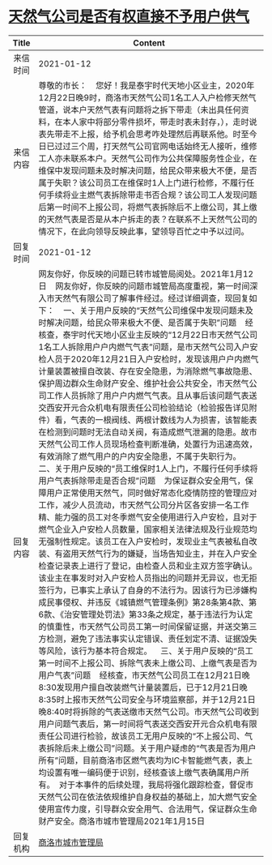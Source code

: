 # <a href="http://www.shangluo.gov.cn/zmhd/ldxxxx.jsp?urltype=leadermail.LeaderMailContentUrl&wbtreeid=1112&leadermailid=6805">天然气公司是否有权直接不予用户供气</a>
| Title |                                                                                                                                                                                                                                                                                                                                                                                                                                                                                                                                                                                                                                                            Content                                                                                                                                                                                                                                                                                                                                                                                                                                                                                                                                                                                                                                                             |
|:-----:|--------------------------------------------------------------------------------------------------------------------------------------------------------------------------------------------------------------------------------------------------------------------------------------------------------------------------------------------------------------------------------------------------------------------------------------------------------------------------------------------------------------------------------------------------------------------------------------------------------------------------------------------------------------------------------------------------------------------------------------------------------------------------------------------------------------------------------------------------------------------------------------------------------------------------------------------------------------------------------------------------------------------------------------------------------------------------------------------------------------------------------------------------------------------------------------------------------------------------------------------------------------------------------------------------------------------------------|
| 来信时间  | 2021-01-12                                                                                                                                                                                                                                                                                                                                                                                                                                                                                                                                                                                                                                                                                                                                                                                                                                                                                                                                                                                                                                                                                                                                                                                                                                                                                                                     |
| 来信内容  | 尊敬的市长：    您好！我是泰宇时代天地小区业主，2020年12月22日晚9时，商洛市天然气公司1名工人入户检修天然气管道，说本户天然气表有问题将之拆下带走（未出具任何资料，在本人家中将部分零件损坏，带走时表未封存，），走时说表先带走不上报，给予机会思考咋处理然后再联系他。时至今日已过过三个周，打天然气公司官网电话始终无人接听，维修工人亦未联系本户。天然气公司作为公共保障服务性企业，在维保中发现问题未及时解决问题，给民众带来极大不便，是否属于失职？该公司员工在维保时1人上门进行检修，不履行任何手续将业主燃气表拆除带走书否合规？该公司工人发现问题后第一时间不上报公司，将燃气表拆除后不上缴公司，其上缴的天然气表是否是从本户拆走的表？在联系不上天然气公司的情况下，在此向领导反映此事，望领导百忙之中予以过问。                                                                                                                                                                                                                                                                                                                                                                                                                                                                                                                                                                                                                                                                                                                                                                                                                                                                                                                                                           |
| 回复时间  | 2021-01-12                                                                                                                                                                                                                                                                                                                                                                                                                                                                                                                                                                                                                                                                                                                                                                                                                                                                                                                                                                                                                                                                                                                                                                                                                                                                                                                     |
| 回复内容  | 网友你好，你反映的问题已转市城管局阅处。2021年1月12日    网友你好，你反映的问题市城管局高度重视，第一时间深入市天然气有限公司了解事件经过。经过详细调查，现回复如下：    一、关于用户反映的“天然气公司维保中发现问题未及时解决问题，给民众带来极大不便、是否属于失职”问题    经核查，泰宇时代天地小区业主反映的“12月22日市天然气公司1名工人拆除用户户内燃气气表”问题，是市天然气公司入户安检人员于2020年12月21日入户安检时，发现该用户户内燃气计量装置被擅自改装、存在安全隐患，为消除燃气事故隐患、保护周边群众生命财产安全、维护社会公共安全，市天然气公司工作人员拆除了用户户内燃气气表。且从事后该问题气表送交西安开元合众机电有限责任公司检验结论（检验报告详见附件）看，气表的一根阀线、两根计数线为人为损害，该智能表在检测到问题时无法自动关阀，有造成燃气泄漏的隐患。故市天然气公司工作人员现场检查判断准确，处置行为迅速高效，有效消除了燃气用户的户内安全隐患，不属于失职行为。    二、关于用户反映的“员工维保时1人上门，不履行任何手续将用户气表拆除带走是否合规”问题    为保证群众安全用气，保障用户正常使用天然气，同时做好常态化疫情防控的管理应对工作，减少人员流动，市天然气公司分片区各安排一名工作精、能力强的员工对冬季燃气安全使用进行入户安检，且对于燃气企业入户安检人员数量，国家相关法律法规及行业规范均无强制性规定。该员工在入户安检时，发现业主气表被私自改装、有盗用天然气行为的嫌疑，当场告知业主，并在入户安全检查记录表上进行了登记，由检查人员和业主双方签字确认。该业主在事发时对入户安检人员指出的问题并无异议，也无拒签行为，已事实上承认了自身的不法行为。因该行为已涉嫌构成民事侵权、并违反《城镇燃气管理条例》第28条第4款、第6款、《治安管理处罚法》第33条之规定，基于违法行为认定的慎重性，市天然气公司员工第一时间保留证据，并送交第三方检测，避免了违法事实认定错误、责任划定不清、证据毁失等风险，该行为基本符合规定。    三、关于用户反映的“员工第一时间不上报公司、拆除气表未上缴公司、上缴气表是否为用户气表”问题    经核查，市天然气公司员工在12月21日晚8:30发现用户擅自改装燃气计量装置后，已于12月21日晚8:35时上报市天然气公司安全与环境监察部，并于12月21日晚8:40时将拆除的气表送缴市天然气公司。市天然气公司收到用户问题气表后，第一时间将气表送交西安开元合众机电有限责任公司进行检验，故该员工无用户反映的“不上报公司、气表拆除后未上缴公司”问题。关于用户疑虑的“气表是否为用户所有”问题，目前商洛市区燃气表均为IC卡智能燃气表，表上均设置有唯一编码便于识别，经核查该上缴气表确属用户所有。  对于本事件的后续处理，我局将强化跟踪检查，督促市天然气公司在依法依规维护自身权益的基础上，加大燃气安全使用宣传力度，引导群众安全用气、合法用气，保证群众生命财产安全。商洛市城市管理局2021年1月15日 |
| 回复机构  | <a href="../../categories/agencies/商洛市城市管理局.md">商洛市城市管理局</a>                                                                                                                                                                                                                                                                                                                                                                                                                                                                                                                                                                                                                                                                                                                                                                                                                                                                                                                                                                                                                                                                                                                                                                                                                                                                     |
